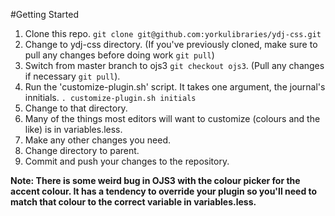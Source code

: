 #Getting Started

1. Clone this repo. `git clone git@github.com:yorkulibraries/ydj-css.git`
2. Change to ydj-css directory. (If you've previously cloned, make sure to pull any changes before doing work `git pull`)
3. Switch from master branch to ojs3 `git checkout ojs3`. (Pull any changes if necessary `git pull`). 
2. Run the 'customize-plugin.sh' script. It takes one argument, the journal's innitials. `. customize-plugin.sh initials`
3. Change to that directory.
4. Many of the things most editors will want to customize (colours and the like) is in variables.less. 
5. Make any other changes you need.
7. Change directory to parent.
8. Commit and push your changes to the repository.

**Note: There is some weird bug in OJS3 with the colour picker for the accent colour. It has a tendency to override your plugin so you'll need to match that colour to the correct variable in variables.less.**
